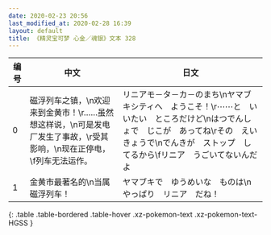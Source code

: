 ```yaml
---
date: 2020-02-23 20:56
last_modified_at: 2020-02-28 16:39
layout: default
title: 《精灵宝可梦 心金／魂银》文本 328
---
```

| 编号 | 中文 | 日文 |
| ---- | ---- | ---- |
| 0 | 磁浮列车之镇，\n欢迎来到金黄市！\r……虽然想这样说，\n可是发电厂发生了事故，\r受其影响，\n现在正停电，\f列车无法运作。 | リニアモ－タ－カ－のまち\nヤマブキシティへ　ようこそ！\r⋯⋯と　いいたい　ところだけど\nはつでんしょで　じこが　あってね\rその　えいきょうで\nでんきが　ストップ　してるから\fリニア　うごいてないんだよ |
| 1 | 金黄市最著名的\n当属磁浮列车！ | ヤマブキで　ゆうめいな　ものは\nやっぱり　リニア　だね！ |
{: .table .table-bordered .table-hover .xz-pokemon-text .xz-pokemon-text-HGSS }